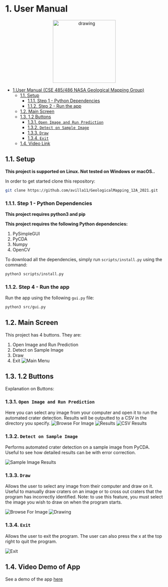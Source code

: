 # 1. User Manual

<p align="center">
<img src="./image/psyche.png" alt="drawing" width="200"/>
</p>


- [1.User Manual (CSE 485/486 NASA Geological Mapping Group)](#1-user-manual)
  - [1.1. Setup](#11-setup)
    - [1.1.1. Step 1 - Python Dependencies](#111-step-1---python-dependencies)
    - [1.1.2. Step 2 - Run the app](#112-step-4---run-the-app)
  - [1.2. Main Screen](#12-main-screen)
  - [1.3. 1.2 Buttons](#13-12-buttons)
    - [1.3.1. `Open Image and Run Prediction`](#131-open-image-and-run-prediction)
    - [1.3.2. `Detect on Sample Image`](#132-detect-on-sample-image)
    - [1.3.3. `Draw`](#133-draw)
    - [1.3.4. `Exit`](#134-exit)
  - [1.4. Video Link](#14-video-link)

## 1.1. Setup
**This project is supported on Linux. Not tested on Windows or macOS..**

In order to get started clone this repository:

```zsh
git clone https://github.com/avilla11/GeologicalMapping_12A_2021.git
```

### 1.1.1. Step 1 - Python Dependencies
**This project requires python3 and pip**

**This project requires the following Python dependencies:**
1. PySimpleGUI
2. PyCDA
3. Numpy
4. OpenCV

To download all the dependencies, simply run `scripts/install.py` using the command:
```zsh
python3 scripts/install.py
```

### 1.1.2. Step 4 - Run the app
Run the app using the following `gui.py` file:

```zsh
python3 src/gui.py
```

## 1.2. Main Screen
This project has 4 buttons. They are:
1. Open Image and Run Prediction
2. Detect on Sample Image
3. Draw
4. Exit
![Main Menu](image/mainmenu.png?raw=true "Main Menu Label")

## 1.3. 1.2 Buttons
Explanation on Buttons:

### 1.3.1. `Open Image and Run Prediction`
Here you can select any image from your computer and open it to run the automated crater detection. Results will be outputted to a CSV in the directory
you specify.
![Browse For Image](image/browseforimage.png?raw=true "Browse For Image")
![Results](image/craterresults.png?raw=true "Results")
![CSV Results](image/csv.png?raw=true "CSV Results")

### 1.3.2. `Detect on Sample Image`
Performs automated crater detection on a sample image from PyCDA. Useful to see how detailed results can be with error correction.

![Sample Image Results](image/sampleresults.png?raw=true "Sample Image Results")

### 1.3.3. `Draw`
Allows the user to select any image from their computer and draw on it. Useful to manually draw craters on an image or to cross out craters that the program has
incorrectly identified. Note: to use this feature, you must select the image you 
wish to draw on when the program starts. 

![Browse For Image](image/drawbrowse.png?raw=true "Browse For Image")
![Drawing](image/drawresults.png?raw=true "Drawing")

### 1.3.4. `Exit`
Allows the user to exit the program. The user can also press the x at the top right to quit the program.

![Exit](image/exit.png?raw=true "Exit")


## 1.4. Video Demo of App
See a demo of the app [here](https://www.youtube.com/watch?v=4YLGX1ezpxA&ab_channel=AurelioVillalobos)

